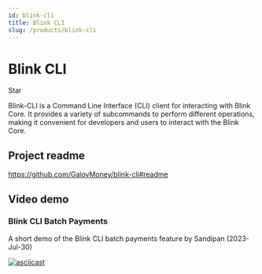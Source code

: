 ```yaml
---
id: blink-cli
title: Blink CLI
slug: /products/blink-cli
---
```


# Blink CLI

<GitHubButton href="https://github.com/GaloyMoney/blink-cli" data-color-scheme="no-preference: dark; light: light; dark: dark;" data-icon="octicon-star" data-size="large" data-show-count="true" aria-label="Star GaloyMoney/blink-cli on GitHub">Star</GitHubButton>
<div style={{ marginBottom: 20 }}></div>

Blink-CLI is a Command Line Interface (CLI) client for interacting with Blink Core. It provides a variety of subcommands to perform different operations, making it convenient for developers and users to interact with the Blink Core.

## Project readme

https://github.com/GaloyMoney/blink-cli#readme

## Video demo

### Blink CLI Batch Payments

A short demo of the Blink CLI batch payments feature by Sandipan (2023-Jul-30)

[![asciicast](https://asciinema.org/a/599756.svg)](https://asciinema.org/a/599756)
